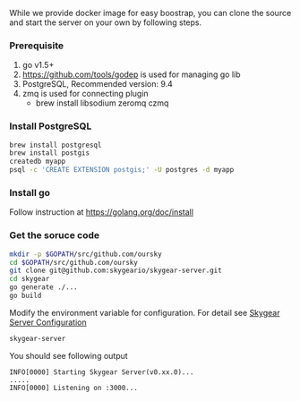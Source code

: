 While we provide docker image for easy boostrap, you can clone the source and
start the server on your own by following steps.

### Prerequisite

1. go v1.5+
2. https://github.com/tools/godep is used for managing go lib
3. PostgreSQL, Recommended version: 9.4
4. zmq is used for connecting plugin
   * brew install libsodium zeromq czmq


### Install PostgreSQL

``` bash
brew install postgresql
brew install postgis
createdb myapp
psql -c 'CREATE EXTENSION postgis;' -U postgres -d myapp
```

### Install go

Follow instruction at https://golang.org/doc/install

### Get the soruce code

``` bash
mkdir -p $GOPATH/src/github.com/oursky
cd $GOPATH/src/github.com/oursky
git clone git@github.com:skygeario/skygear-server.git
cd skygear
go generate ./...
go build
```

Modify the environment variable for configuration. For detail see
[Skygear Server Configuration](/server/guide)

``` bash
skygear-server
```

You should see following output
```
INFO[0000] Starting Skygear Server(v0.xx.0)...
.....
INFO[0000] Listening on :3000... 
```
